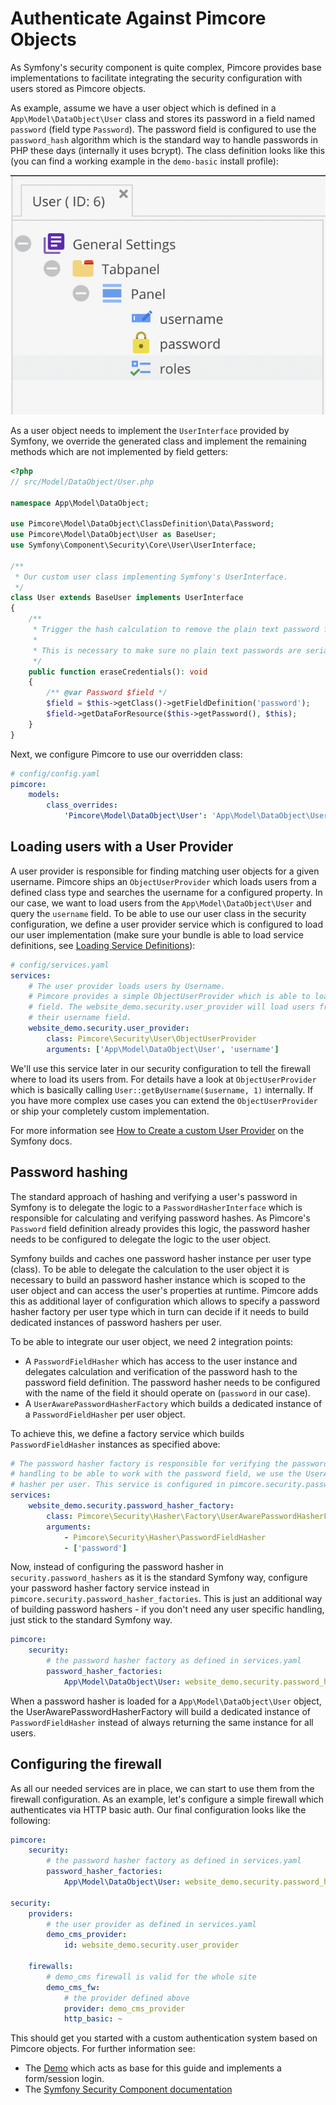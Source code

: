 # Authenticate Against Pimcore Objects

As Symfony's security component is quite complex, Pimcore provides base implementations to facilitate integrating the security
configuration with users stored as Pimcore objects.

As example, assume we have a user object which is defined in a `App\Model\DataObject\User` class and stores its password
in a field named `password` (field type `Password`). The password field is configured to use the `password_hash` algorithm
which is the standard way to handle passwords in PHP these days (internally it uses bcrypt). The class definition looks
like this (you can find a working example in the `demo-basic` install profile):

![App\Model\DataObject\User](../../img/security_authentication_class_definition.png)

As a user object needs to implement the `UserInterface` provided by Symfony, we override the generated class and implement
the remaining methods which are not implemented by field getters:

```php
<?php
// src/Model/DataObject/User.php

namespace App\Model\DataObject;

use Pimcore\Model\DataObject\ClassDefinition\Data\Password;
use Pimcore\Model\DataObject\User as BaseUser;
use Symfony\Component\Security\Core\User\UserInterface;

/**
 * Our custom user class implementing Symfony's UserInterface.
 */
class User extends BaseUser implements UserInterface
{
    /**
     * Trigger the hash calculation to remove the plain text password from the instance. 
     * 
     * This is necessary to make sure no plain text passwords are serialized.
     */
    public function eraseCredentials(): void
    {
        /** @var Password $field */
        $field = $this->getClass()->getFieldDefinition('password');
        $field->getDataForResource($this->getPassword(), $this);
    }
}
```

Next, we configure Pimcore to use our overridden class:

```yaml
# config/config.yaml
pimcore:
    models:
        class_overrides:
            'Pimcore\Model\DataObject\User': 'App\Model\DataObject\User'
```


## Loading users with a User Provider

A user provider is responsible for finding matching user objects for a given username. Pimcore ships an `ObjectUserProvider`
which loads users from a defined class type and searches the username for a configured property. In our case, we want to
load users from the `App\Model\DataObject\User` and query the `username` field. To be able to use our user class in the
security configuration, we define a user provider service which is configured to load our user implementation (make sure
your bundle is able to load service definitions, see
[Loading Service Definitions](../../20_Extending_Pimcore/13_Bundle_Developers_Guide/01_Loading_Service_Definitions.md)):

```yaml
# config/services.yaml
services:
    # The user provider loads users by Username.
    # Pimcore provides a simple ObjectUserProvider which is able to load users from a specified class by a configured
    # field. The website_demo.security.user_provider will load users from the App\Model\DataObject\User by looking at
    # their username field.
    website_demo.security.user_provider:
        class: Pimcore\Security\User\ObjectUserProvider
        arguments: ['App\Model\DataObject\User', 'username']
```

We'll use this service later in our security configuration to tell the firewall where to load its users from. For details
have a look at `ObjectUserProvider` which is basically calling `User::getByUsername($username, 1)` internally. If you have
more complex use cases you can extend the `ObjectUserProvider` or ship your completely custom implementation.

For more information see [How to Create a custom User Provider](https://symfony.com/doc/current/security/custom_provider.html)
on the Symfony docs.


## Password hashing
The standard approach of hashing and verifying a user's password in Symfony is to delegate the logic to a `PasswordHasherInterface`
which is responsible for calculating and verifying password hashes. As Pimcore's `Password` field definition already provides
this logic, the password hasher needs to be configured to delegate the logic to the user object.

Symfony builds and caches one password hasher instance per user type (class). To be able to delegate the calculation to the user
object it is necessary to build an password hasher instance which is scoped to the user object and can access the user's properties
at runtime. Pimcore adds this as additional layer of configuration which allows to specify a password hasher factory per user
type which in turn can decide if it needs to build dedicated instances of password hashers per user.

To be able to integrate our user object, we need 2 integration points:

* A `PasswordFieldHasher` which has access to the user instance and delegates calculation and verification of the password
  hash to the password field definition. The password hasher needs to be configured with the name of the field it should operate 
  on (`password` in our case).
* A `UserAwarePasswordHasherFactory` which builds a dedicated instance of a `PasswordFieldHasher` per user object.

To achieve this, we define a factory service which builds `PasswordFieldHasher` instances as specified above:
```yaml
# The password hasher factory is responsible for verifying the password hash for a given user. As we need some special
# handling to be able to work with the password field, we use the UserAwarePasswordHasherFactory  to build a dedicated
# hasher per user. This service is configured in pimcore.security.password_hasher_factories to handle our user model.
services:
    website_demo.security.password_hasher_factory:
        class: Pimcore\Security\Hasher\Factory\UserAwarePasswordHasherFactory
        arguments:
            - Pimcore\Security\Hasher\PasswordFieldHasher
            - ['password']
```

Now, instead of configuring the password hasher in `security.password_hashers` as it is the standard Symfony way, configure your password hasher
factory service instead in `pimcore.security.password_hasher_factories`. This is just an additional way of building password hashers - if 
you don't need any user specific handling, just stick to the standard Symfony way.

```yaml
pimcore:
    security:
        # the password hasher factory as defined in services.yaml
        password_hasher_factories:
            App\Model\DataObject\User: website_demo.security.password_hasher_factory
```

When a password hasher is loaded for a `App\Model\DataObject\User` object, the UserAwarePasswordHasherFactory will build a dedicated
instance of `PasswordFieldHasher` instead of always returning the same instance for all users.


## Configuring the firewall

As all our needed services are in place, we can start to use them from the firewall configuration. As an example, let's 
configure a simple firewall which authenticates via HTTP basic auth. Our final configuration looks like the following:

```yaml
pimcore:
    security:
        # the password hasher factory as defined in services.yaml
        password_hasher_factories:
            App\Model\DataObject\User: website_demo.security.password_hasher_factory

security:
    providers:
        # the user provider as defined in services.yaml
        demo_cms_provider:
            id: website_demo.security.user_provider

    firewalls:
        # demo_cms firewall is valid for the whole site
        demo_cms_fw:
            # the provider defined above
            provider: demo_cms_provider
            http_basic: ~
```

This should get you started with a custom authentication system based on Pimcore objects. For further information see:

* The [Demo](https://github.com/pimcore/demo) which acts as base for
  this guide and implements a form/session login.
* The [Symfony Security Component documentation](https://symfony.com/doc/current/security.html)
